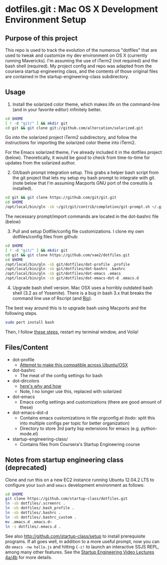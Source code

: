 dotfiles.git : Mac OS X Development Environment Setup
=====================================================
Purpose of this project
-----------------------
This repo is used to track the evolution of the numerous "dotfiles" that are
used to tweak and customize my dev environment on OS X (currently running
Mavericks). I'm assuming the use of iTerm2 (not required) and the bash shell
(required). My project config and repo was adapted from the coursera startup
engineering class, and the contents of those original files are contained in
the startup-engineering-class subdirectory.

Usage
-----
1) Install the solarized color theme, which makes life on the command-line
(and in your favorite editor) infinitely better.
```sh
cd $HOME
[ ! -d "git/" ] && mkdir git
cd git && git clone git://github.com/altercation/solarized.git
```
Go into the solarized project iTerm2 subdirectory, and follow the instructions
for importing the solarized color theme into iTerm2.

For the Emacs solarized theme, I've already included it in the
dotfiles project (below). Theoretically, it would be good to check
from time-to-time for updates from the solarized author.

2) Git/bash prompt integration setup. This grabs a helper bash script from the
git project that lets my setup my bash prompt to integrate with git. (note
below that I'm assuming Macports GNU port of the coreutils is installed).
```sh
cd git && git clone https://github.com/git/git.git
cd $HOME
/opt/local/bin/gln -sb ~/git/git/contrib/completion/git-prompt.sh ~/.git-prompt.sh
```
The necessary prompt/import commands are located in the dot-bashrc file (below)

3) Pull and setup Dotfile/config file customizations. I clone my own
dotfiles/config files from github:
```sh
cd $HOME
[ ! -d "git/" ] && mkdir git
cd git && git clone https://github.com/vae2/dotfiles.git
cd $HOME
/opt/local/bin/gln -sb git/dotfiles/dot-profile .profile
/opt/local/bin/gln -sb git/dotfiles/dot-bashrc .bashrc
/opt/local/bin/gln -sb git/dotfiles/dot-emacs .emacs
/opt/local/bin/gln -sb git/dotfiles/dot-emacs-dot-d .emacs.d
```

4) Upgrade bash shell version. Mac OSX uses a horribly outdated bash shell
(3.2 as of Yosemite). There is a bug in bash 3.x that breaks the command line
use of Rscript (and
[Rio](https://github.com/jeroenjanssens/data-science-at-the-command-line/blob/master/tools/Rio)).

 The best way around this is to upgrade bash using Macports and the following
 steps.
```sh
sudo port install bash
```
Then, I follow
 [these steps](http://stackoverflow.com/questions/791227/unable-to-update-my-bash-in-mac-by-macports),
 restart my terminal window, and Voila!

Files/Content
-------------
* dot-profile
  * [Attempt to make this compatible across Ubuntu/OSX](http://dghubble.com/blog/posts/.bashprofile-.profile-and-.bashrc-conventions/)
* dot-bashrc
  * The meat of the config settings for bash
* dot-dircolors
  * [here's why and how](http://hocuspokus.net/2008/01/a-better-ls-for-mac-os-x/)
  * Note, I no longer use this, replaced with solarized
* dot-emacs
  * Emacs config settings and customizations (there are good amount of these)
* dot-emacs-dot-d
  * Contains emacs customizations in file orgconfig.el (todo: split this into multiple configs per topic for better organization)
  * Directory to store 3rd party lisp extensions for emacs (e.g. python-mode.el)
* startup-engineering-class/
  * Contains files from Coursera's Startup Engineering course

Notes from startup engineering class (deprecated)
-------------------------------------------------
Clone and run this on a new EC2 instance running Ubuntu 12.04.2 LTS to
configure your `bash` and `emacs` development environment as follows:

```sh
cd $HOME
git clone https://github.com/startup-class/dotfiles.git
ln -sb dotfiles/.screenrc .
ln -sb dotfiles/.bash_profile .
ln -sb dotfiles/.bashrc .
ln -sb dotfiles/.bashrc_custom .
mv .emacs.d .emacs.d~
ln -s dotfiles/.emacs.d .
```

See also http://github.com/startup-class/setup to install prerequisite
programs. If all goes well, in addition to a more useful prompt, now you can
do `emacs -nw hello.js` and hitting `C-c!` to launch an interactive SSJS
REPL, among many other features. See the
[Startup Engineering Video Lectures 4a/4b](https://class.coursera.org/startup-001/lecture/index)
for more details.
